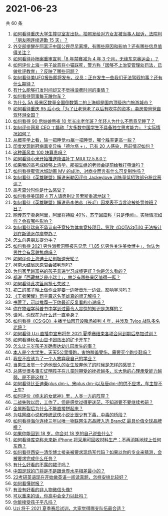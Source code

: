 # 2021-06-23

共 60 条

<!-- BEGIN -->
<!-- 最后更新时间 Wed Jun 23 2021 05:01:37 GMT+0800 (China Standard Time) -->

1. [如何看待重庆大学生撞见室友出轨，拍照发给对方女友被当事人起诉，法院判「朋友圈连续道歉 15
   天」？](https://www.zhihu.com/question/466513016)
2. [外交部提醒在阿富汗中国公民尽早离境，有哪些原因和影响？还有哪些信息值得关注？](https://www.zhihu.com/question/466217700)
3. [如何看待孙杨案重审宣判「8 年禁赛减为 4 年 3
   个月，无缘东京奥运会」？](https://www.zhihu.com/question/466646307)
4. [如何评价上海一男子故意将小猫踩死，警方称「因够不上治安管理处罚法，已做批评教育」？反映了哪些问题？](https://www.zhihu.com/question/466304670)
5. [如何看待美UFO报告即将发布，议员：正在发生一些我们无法驾驭的事？还有什么期待？](https://www.zhihu.com/question/465771991)
6. [有什么能够打发时间却又不觉得浪费时间的事情？](https://www.zhihu.com/question/301386253)
7. [如何看待同事每天蹭你车？](https://www.zhihu.com/question/63645770)
8. [为什么 5A
   级景区数量全国倒数第二的上海却是国内顶级热门旅游城市？](https://www.zhihu.com/question/466381415)
9. [如何看待重庆 95
   后小伙「为了让老爸老了以后有吹牛的资本」卖房带爸爸自驾环游全国？](https://www.zhihu.com/question/466349378)
10. [如何看待 90 后姑娘熬夜 10
    年长出老年斑？年轻人为什么不愿意早睡了？](https://www.zhihu.com/question/466328145)
11. [如何评价网易 CEO
    丁磊称「大多数中国学生不具备独立思考能力」？实际情况如何？](https://www.zhihu.com/question/466490549)
12. [从概率学上看，输一把睡觉vs赢一把睡觉，哪个胜率更高一些？](https://www.zhihu.com/question/461910176)
13. [印度发现新冠病毒变异株「德尔塔 +」，已有 20
    人感染，目前情况如何？](https://www.zhihu.com/question/466349358)
14. [这种画风卖 100 块算贵吗？](https://www.zhihu.com/question/465453498)
15. [如何看待小米开始推送降温补丁 MIUI 12.5.8.0？](https://www.zhihu.com/question/466310277)
16. [如果我的高考成绩够上清华，那招生组的老师会提前给我打电话吗？](https://www.zhihu.com/question/454386015)
17. [如何看待蜜雪冰城动画 MV 的成功，对商业而言有什么可复制性吗？](https://www.zhihu.com/question/465195632)
18. [如何看待《英雄联盟》解说米勒因评价 Jackeylove
    训练量低招致部分粉丝恶评？](https://www.zhihu.com/question/466123710)
19. [高考查分时你是什么感受？](https://www.zhihu.com/question/466111722)
20. [如何看待美国超 4 万人请愿别让贝索斯重返地球？](https://www.zhihu.com/question/466270783)
21. [如何看待《英雄联盟》解说员李伯彦（长毛）因发表不当言论被处罚停班 7
    日？](https://www.zhihu.com/question/466514186)
22. [网传苏宁卖身阿里，阿里将持股
    40%，苏宁回应称「只是传闻」，实际情况如何？会有哪些影响？](https://www.zhihu.com/question/466571042)
23. [如何看待瑞典不承认电子竞技为体育竞技项目，导致《DOTA2》Ti10
    无法按计划在斯德哥尔摩举办？](https://www.zhihu.com/question/466481205)
24. [怎么向男朋友提分手？](https://www.zhihu.com/question/327222167)
25. [如何看待 2021 男性消费洞察报告显示「1.85
    亿男性关注美妆博主」，你认为男性会有容貌焦虑吗？](https://www.zhihu.com/question/466573038)
26. [如何评价上海迪士尼创极速光轮？](https://www.zhihu.com/question/445718276)
27. [柯南大结局灰原哀会被判刑吗?](https://www.zhihu.com/question/386040910)
28. [为何家里越富裕的孩子普遍学习成绩更好？你是怎么看的？](https://www.zhihu.com/question/450056291)
29. [都说「西藏林芝是小瑞士」，林芝有哪些景区值得一逛？](https://www.zhihu.com/question/465538943)
30. [如何看待此次篮网抢七失败？](https://www.zhihu.com/question/466102154)
31. [初二的孩子晚上做作业非要一边听音乐一边做，影响学习吗？](https://www.zhihu.com/question/421790883)
32. [《王者荣耀》司空震这名英雄真的很无解吗？](https://www.zhihu.com/question/462884750)
33. [书荒了，可以推荐一下你最近反复看的小说吗？](https://www.zhihu.com/question/379247015)
34. [你在物理学科普书中学到过最令人震惊的知识是怎样的？](https://www.zhihu.com/question/456001315)
35. [请问，你现在为什么还一直单身？](https://www.zhihu.com/question/457922593)
36. [如何看待《CS:GO》主播半仙因开设赌场被判 4 年，并涉及 Tyloo
    战队多名老将？](https://www.zhihu.com/question/465799818)
37. [如何看待 Uzi 直播中宣布将在 2021
    夏季赛结束各项合同到期后参加试训？](https://www.zhihu.com/question/465645680)
38. [如何看待秋名山显卡团放出的矿卡开车?](https://www.zhihu.com/question/465645313)
39. [怎么让三岁孩子准确表达幼儿园发生的事？](https://www.zhihu.com/question/455057144)
40. [本人是个大学生，天天5公里慢跑，害怕膝盖受伤，需要买个跑步鞋吗？](https://www.zhihu.com/question/463950741)
41. [我应不应该为了一个人放弃我自己的学业？](https://www.zhihu.com/question/465220537)
42. [当男生发觉一个追他很久的女生放弃他了的时候是怎样的感觉？](https://www.zhihu.com/question/266589774)
43. [总感觉很多事实证明孩子在儿童时期受的挫折越多，长大后的心理承受能力越弱，是不是这样？](https://www.zhihu.com/question/266704437)
44. [如何看待比亚迪秦plus dm-i、宋plus
    dm-i以及唐dm-i的供不应求，车主提不上车?](https://www.zhihu.com/question/459492306)
45. [如何评价《终末的女武神》里，人类一方的阵容？](https://www.zhihu.com/question/326427730)
46. [二战失败以后，工作了，但是感觉过得更迷茫，不知道要不要继续考研？](https://www.zhihu.com/question/460355264)
47. [金属断裂后为什么不能直接拼起来？](https://www.zhihu.com/question/34674308)
48. [为啥网络小说和传统武侠小说比很少有下毒，中毒的桥段？](https://www.zhihu.com/question/466556670)
49. [如何看待海尔连续三年以唯一物联网生态品牌入选 BrandZ
    最具价值全球品牌榜？](https://www.zhihu.com/question/466497087)
50. [如果你能回到 18 岁，你会对 18 岁的自己说些什么?](https://www.zhihu.com/question/457534440)
51. [如何看待库克称未来新 iPhone
    将采用可回收材料生产：不再消耗地球上任何东西？](https://www.zhihu.com/question/466278095)
52. [如何看待西安一清华博士接亲被要求现场写代码？如果以你的专业来猜测，会被要求完成什么任务？](https://www.zhihu.com/question/466165757)
53. [有什么好看的不露的裙子吗？](https://www.zhihu.com/question/449495437)
54. [中国足球的门将是不是跟世界水平相差最小的？](https://www.zhihu.com/question/409596507)
55. [22考研英语现在开始做英语一阅读真题，怎样安排比较好？](https://www.zhihu.com/question/466315395)
56. [如何看懂财报？](https://www.zhihu.com/question/19645090)
57. [有没有好看的非人物微信头像?](https://www.zhihu.com/question/387563344)
58. [可以重来的话，你高中会全力以赴吗？](https://www.zhihu.com/question/463562103)
59. [你能接受孩子平凡吗？](https://www.zhihu.com/question/455639319)
60. [Uzi 将于 2021 夏季赛后试训，大家觉得哪支队伍最合适？](https://www.zhihu.com/question/466298886)

<!-- END -->
